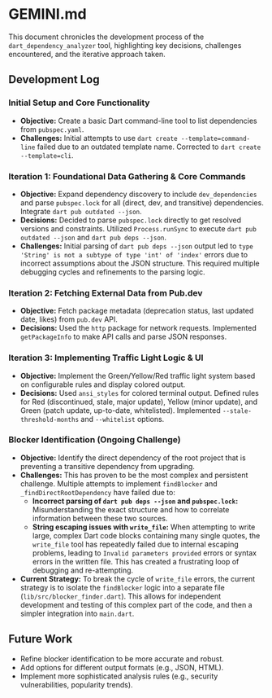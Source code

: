 # GEMINI.md

This document chronicles the development process of the `dart_dependency_analyzer` tool, highlighting key decisions, challenges encountered, and the iterative approach taken.

## Development Log

### Initial Setup and Core Functionality

-   **Objective:** Create a basic Dart command-line tool to list dependencies from `pubspec.yaml`.
-   **Challenges:** Initial attempts to use `dart create --template=command-line` failed due to an outdated template name. Corrected to `dart create --template=cli`.

### Iteration 1: Foundational Data Gathering & Core Commands

-   **Objective:** Expand dependency discovery to include `dev_dependencies` and parse `pubspec.lock` for all (direct, dev, and transitive) dependencies. Integrate `dart pub outdated --json`.
-   **Decisions:** Decided to parse `pubspec.lock` directly to get resolved versions and constraints. Utilized `Process.runSync` to execute `dart pub outdated --json` and `dart pub deps --json`.
-   **Challenges:** Initial parsing of `dart pub deps --json` output led to `type 'String' is not a subtype of type 'int' of 'index'` errors due to incorrect assumptions about the JSON structure. This required multiple debugging cycles and refinements to the parsing logic.

### Iteration 2: Fetching External Data from Pub.dev

-   **Objective:** Fetch package metadata (deprecation status, last updated date, likes) from `pub.dev` API.
-   **Decisions:** Used the `http` package for network requests. Implemented `getPackageInfo` to make API calls and parse JSON responses.

### Iteration 3: Implementing Traffic Light Logic & UI

-   **Objective:** Implement the Green/Yellow/Red traffic light system based on configurable rules and display colored output.
-   **Decisions:** Used `ansi_styles` for colored terminal output. Defined rules for Red (discontinued, stale, major update), Yellow (minor update), and Green (patch update, up-to-date, whitelisted). Implemented `--stale-threshold-months` and `--whitelist` options.

### Blocker Identification (Ongoing Challenge)

-   **Objective:** Identify the direct dependency of the root project that is preventing a transitive dependency from upgrading.
-   **Challenges:** This has proven to be the most complex and persistent challenge. Multiple attempts to implement `findBlocker` and `_findDirectRootDependency` have failed due to:
    *   **Incorrect parsing of `dart pub deps --json` and `pubspec.lock`:** Misunderstanding the exact structure and how to correlate information between these two sources.
    *   **String escaping issues with `write_file`:** When attempting to write large, complex Dart code blocks containing many single quotes, the `write_file` tool has repeatedly failed due to internal escaping problems, leading to `Invalid parameters provided` errors or syntax errors in the written file. This has created a frustrating loop of debugging and re-attempting.
-   **Current Strategy:** To break the cycle of `write_file` errors, the current strategy is to isolate the `findBlocker` logic into a separate file (`lib/src/blocker_finder.dart`). This allows for independent development and testing of this complex part of the code, and then a simpler integration into `main.dart`.

## Future Work

-   Refine blocker identification to be more accurate and robust.
-   Add options for different output formats (e.g., JSON, HTML).
-   Implement more sophisticated analysis rules (e.g., security vulnerabilities, popularity trends).
